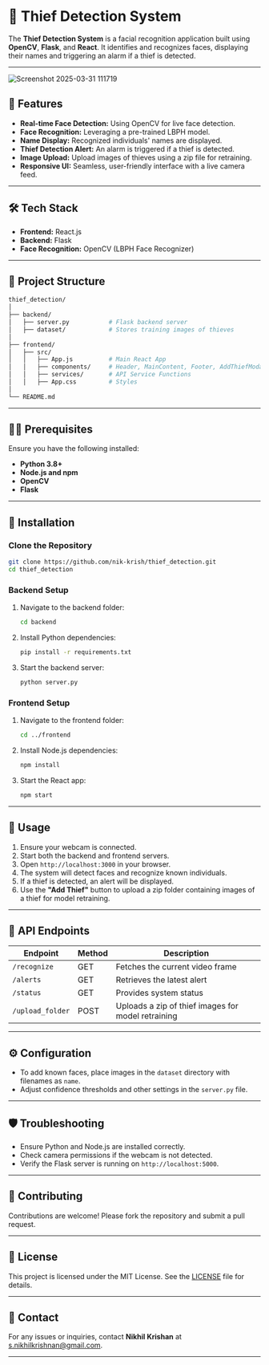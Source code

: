 # 🚨 Thief Detection System

The **Thief Detection System** is a facial recognition application built using **OpenCV**, **Flask**, and **React**. It identifies and recognizes faces, displaying their names and triggering an alarm if a thief is detected.

---

![Screenshot 2025-03-31 111719](https://github.com/user-attachments/assets/2a7e1927-ddc2-4146-bc13-5dd5e71b10b9)


## 🌟 Features

- **Real-time Face Detection:** Using OpenCV for live face detection.
- **Face Recognition:** Leveraging a pre-trained LBPH model.
- **Name Display:** Recognized individuals' names are displayed.
- **Thief Detection Alert:** An alarm is triggered if a thief is detected.
- **Image Upload:** Upload images of thieves using a zip file for retraining.
- **Responsive UI:** Seamless, user-friendly interface with a live camera feed.

---

## 🛠️ Tech Stack

- **Frontend:** React.js
- **Backend:** Flask
- **Face Recognition:** OpenCV (LBPH Face Recognizer)

---

## 📁 Project Structure

```bash
thief_detection/
│
├── backend/
│   ├── server.py           # Flask backend server
│   ├── dataset/            # Stores training images of thieves
│
├── frontend/
│   ├── src/
│   │   ├── App.js          # Main React App
│   │   ├── components/     # Header, MainContent, Footer, AddThiefModal
│   │   ├── services/       # API Service Functions
│   │   ├── App.css         # Styles
│
└── README.md
```

---

## 🧑‍💻 Prerequisites

Ensure you have the following installed:

- **Python 3.8+**
- **Node.js and npm**
- **OpenCV**
- **Flask**

---

## 🚀 Installation

### Clone the Repository

```bash
git clone https://github.com/nik-krish/thief_detection.git
cd thief_detection
```

### Backend Setup

1. Navigate to the backend folder:
    ```bash
    cd backend
    ```
2. Install Python dependencies:
    ```bash
    pip install -r requirements.txt
    ```
3. Start the backend server:
    ```bash
    python server.py
    ```

### Frontend Setup

1. Navigate to the frontend folder:
    ```bash
    cd ../frontend
    ```
2. Install Node.js dependencies:
    ```bash
    npm install
    ```
3. Start the React app:
    ```bash
    npm start
    ```

---

## 🎯 Usage

1. Ensure your webcam is connected.
2. Start both the backend and frontend servers.
3. Open `http://localhost:3000` in your browser.
4. The system will detect faces and recognize known individuals.
5. If a thief is detected, an alert will be displayed.
6. Use the **"Add Thief"** button to upload a zip folder containing images of a thief for model retraining.

---

## 📡 API Endpoints

| Endpoint         | Method | Description                                        |
| ----------------- | ------ | -------------------------------------------------- |
| `/recognize`      | GET    | Fetches the current video frame                   |
| `/alerts`         | GET    | Retrieves the latest alert                        |
| `/status`         | GET    | Provides system status                            |
| `/upload_folder`  | POST   | Uploads a zip of thief images for model retraining|

---

## ⚙️ Configuration

- To add known faces, place images in the `dataset` directory with filenames as `name`.
- Adjust confidence thresholds and other settings in the `server.py` file.

---

## 🛡️ Troubleshooting

- Ensure Python and Node.js are installed correctly.
- Check camera permissions if the webcam is not detected.
- Verify the Flask server is running on `http://localhost:5000`.

---

## 🤝 Contributing

Contributions are welcome! Please fork the repository and submit a pull request.

---

## 📜 License

This project is licensed under the MIT License. See the [LICENSE](LICENSE) file for details.

---

## 📧 Contact

For any issues or inquiries, contact **Nikhil Krishan** at [s.nikhilkrishnan@gmail.com](mailto:s.nikhilkrishnan@gmail.com).

---

